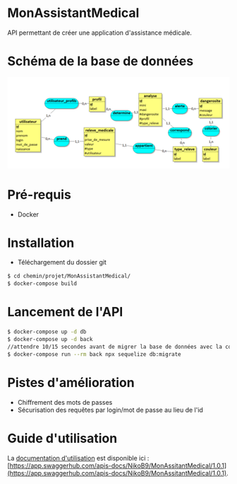 # MonAssistantMedical

 API permettant de créer une application d'assistance médicale.

# Schéma de la base de données

![Alt text](ressources/MCD.PNG?raw=true "schéma bd")

# Pré-requis

* Docker

# Installation

* Téléchargement du dossier git
```bash
$ cd chemin/projet/MonAssistantMedical/
$ docker-compose build
```

# Lancement de l'API

```bash
$ docker-compose up -d db
$ docker-compose up -d back
//attendre 10/15 secondes avant de migrer la base de données avec la commande suivante
$ docker-compose run --rm back npx sequelize db:migrate
```

# Pistes d'amélioration

* Chiffrement des mots de passes
* Sécurisation des requêtes par login/mot de passe au lieu de l'id

# Guide d'utilisation

La [documentation d'utilisation](https://app.swaggerhub.com/apis-docs/NikoB9/MonAssitantMedical/1.0.1 "documentation") est disponible ici : [https://app.swaggerhub.com/apis-docs/NikoB9/MonAssitantMedical/1.0.1](https://app.swaggerhub.com/apis-docs/NikoB9/MonAssitantMedical/1.0.1).